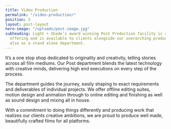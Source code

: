 ```yaml
---
title: Video Production
permalink: "/video-production/"
position: 5
layout: post-layout
hero-image: "/uploads/post-image.jpg"
subheading: Light + Shade’s award winning Post Production facility is an all encompassing
  offering and is available to clients alongside our overarching production pipeline,
  also as a stand alone department.
---
```


It’s a one stop shop dedicated to originality and creativity, telling stories across all film mediums. Our Post department
blends the latest technology with creative minds, delivering high end executions on every step of the process.

The department guides the journey, easily shaping to exact requirements and deliverables of individual projects. We
offer offline editing suites, motion design and animation through to online editing and finishing as well as sound design
and mixing all in house.

With a commitment to doing things differently and producing work that realizes our clients creative ambitions, we are
proud to produce well made, beautifully crafted films for all platforms.